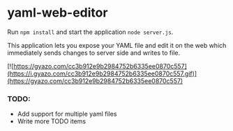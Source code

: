 # yaml-web-editor

Run `npm install` and start the application `node server.js`.

This application lets you expose your YAML file and edit it on the web which immediately sends changes to server side and writes to file.

[![https://gyazo.com/cc3b912e9b2984752b6335ee0870c557](https://i.gyazo.com/cc3b912e9b2984752b6335ee0870c557.gif)](https://gyazo.com/cc3b912e9b2984752b6335ee0870c557)

### TODO:

* Add support for multiple yaml files
* Write more TODO items